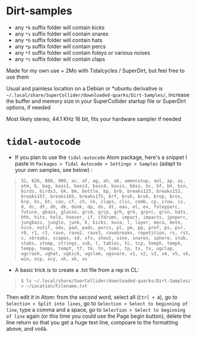 # Dirt-samples

- any `*k` suffix folder will contain kicks
- any `*s` suffix folder will contain snares
- any `*h` suffix folder will contain hats
- any `*p` suffix folder will contain percs
- any `*f` suffix folder will contain foleys or various noises
- any `*c` suffix folder will contain claps

Made for my own use + 2Mo with Tidalcycles / SuperDirt, but feel free to use them

Usual and painless location on a Debian or \*ubuntu derivative  is `~/.local/share/SuperCollider/downloaded-quarks/Dirt-Samples/`, increase the buffer and memory size in your SuperCollider startup file or SuperDirt options, if needed

Most likely stereo, 44.1 KHz 16 bit, fits your hardware sampler if needed

# `tidal-autocode` 
- If you plan to use the `tidal-autocode` Atom package, here's a snippet I paste in `Packages > Tidal Autocode > Settings > Samples` (adapt to your own samples, see below) :

> `31, 626, 808, 909, ac, af, ag, ah, ak, amencutup, aol, ap, as, atm, b, bag, bass1, bass3, bass4, basss, bbss, bc, bf, bh, bin, birds, birds3, bk, bm, bottle, bp, brb, breaks125, breaks152, breaks157, breaks165, breaks175, brf, broh, brok, brop, bros, brp, bs, bt, can, cf, ch, ck, claps, clic, comb, cp, crow, cs, d, dc, df, dh, dk, donk, dp, ds, dt, eau, el, ex, foleyperc, future, gbass, glasso, grcm, grcp, grh, grk, grprc, grsn, hats, hhh, hits, hold, hoover, if, ifdrums, impact, impacts, jpnperc, jungbass, jungle, junk, k, kicks, kusa, l, layer, meca, moto, nice, notif, odx, pad, pads, percs, pl, pm, pp, prof, ps, psr, r0, r1, r2, rave, rave2, rave3, ravebreaks, repetition, rs, rst, s, sbreaks, scapes, sd, sfx, shout, sine, snares, sphere, stab, stabs, stomp, strings, sub, t, tables, tc, tcp, temph, tempk, tempp, temps, tempt, tf, tk, tn, toms, tp, ts, tv, ugclap, ugcrash, ughat, ugkick, ugslam, ugsnare, v1, v2, v3, v4, v5, vk, win, xcp, xcy, xh, xk, xs`

- A basic trick is to create a .txt file from a rep in CL:

> `$ ls ~/.local/share/SuerCollider/downloaded-quarks/Dirt-Samples/ > ~/Location/Filename.txt`

Then edit it in Atom: from the second word, select all (`Ctrl + A`), go to `Selection > Split into lines`, go to `Selection > Select to beginning of line`, type a comma and a space, go to `Selection > Select to beginning of line` again (or this time you could use the Page begin button), delete the line return so that you get a huge text line, compoare to the formatting above, and voilà.
